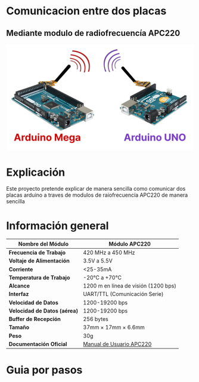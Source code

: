 # Comunicacion entre dos placas
## Mediante modulo de radiofrecuencía APC220

![portada](./img/portada.png)

# Explicación
Este proyecto pretende explicar de manera sencilla como comunicar dos placas arduino a traves de modulos de raiofrecuencía APC220 de manera sencilla

# Información general

| **Nombre del Módulo**   | Módulo APC220                             |
| ----------------------- | ----------------------------------------- |
| **Frecuencia de Trabajo** | 420 MHz a 450 MHz                        |
| **Voltaje de Alimentación** | 3.5V a 5.5V                             |
| **Corriente**           | <25-35mA                                  |
| **Temperatura de Trabajo** | -20℃ a +70℃                          |
| **Alcance**              | 1200 m en línea de visión (1200 bps)      |
| **Interfaz**            | UART/TTL (Comunicación Serie)             |
| **Velocidad de Datos**   | 1200-19200 bps                           |
| **Velocidad de Datos (aérea)** | 1200-19200 bps                        |
| **Buffer de Recepción**  | 256 bytes                                |
| **Tamaño**               | 37mm × 17mm × 6.6mm                       |
| **Peso**                 | 30g                                      |
| **Documentación Oficial** | [Manual de Usuario APC220](https://wiki.dfrobot.com/APC220_Radio_Data_Module_SKU_TEL0005_) |

# Guia por pasos 